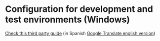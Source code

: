 # Configuration for development and test environments (Windows)

[Check this third party guide](http://wikis.fdi.ucm.es/ELP/Trabajo:C%C3%B3mo_colaborar_con_el_ayuntamiento
) (in Spanish [Google Translate english version](
https://translate.google.es/translate?sl=es&tl=en&js=y&prev=_t&hl=es&ie=UTF-8&u=http%3A%2F%2Fwikis.fdi.ucm.es%2FELP%2FTrabajo%3AC%25C3%25B3mo_colaborar_con_el_ayuntamiento&edit-text=&act=url))
